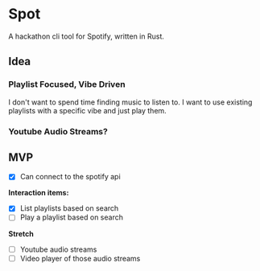 # Spot
A hackathon cli tool for Spotify, written in Rust.

## Idea
### Playlist Focused, Vibe Driven
I don't want to spend time finding music to listen to. I want to use existing playlists with a specific vibe and just play them. 

### Youtube Audio Streams?

## MVP

- [x] Can connect to the spotify api

**Interaction items:**
-  [x] List playlists based on search
-  [ ] Play a playlist based on search

**Stretch**

- [ ] Youtube audio streams
- [ ] Video player of those audio streams
